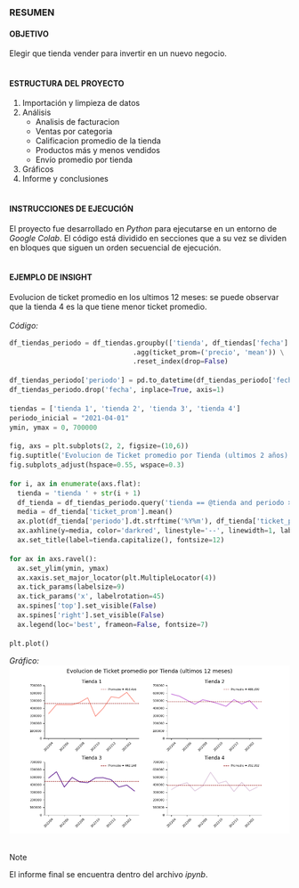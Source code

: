### RESUMEN
#### OBJETIVO
Elegir que tienda vender para invertir en un nuevo negocio.
<br/><br/>
#### ESTRUCTURA DEL PROYECTO
1. Importación y limpieza de datos
2. Análisis
    * Analisis de facturacion
    * Ventas por categoria
    * Calificacion promedio de la tienda
    * Productos más y menos vendidos
    * Envío promedio por tienda
3. Gráficos
4. Informe y conclusiones
<br/><br/>
#### INSTRUCCIONES DE EJECUCIÓN
El proyecto fue desarrollado en *Python* para ejecutarse en un entorno de *Google Colab*. El código está dividido en secciones que a su vez se dividen en bloques que siguen un orden secuencial de ejecución.
<br/><br/>
#### EJEMPLO DE INSIGHT
Evolucion de ticket promedio en los ultimos 12 meses: se puede observar que la tienda 4 es la que tiene menor ticket promedio.
<br/><br/>
*Código:*
```python
df_tiendas_periodo = df_tiendas.groupby(['tienda', df_tiendas['fecha'].dt.strftime('%Y%m')]) \
                               .agg(ticket_prom=('precio', 'mean')) \
                               .reset_index(drop=False)

df_tiendas_periodo['periodo'] = pd.to_datetime(df_tiendas_periodo['fecha'] + '01', format='%Y%m%d')
df_tiendas_periodo.drop('fecha', inplace=True, axis=1)

tiendas = ['tienda 1', 'tienda 2', 'tienda 3', 'tienda 4']
periodo_inicial = "2021-04-01"
ymin, ymax = 0, 700000

fig, axs = plt.subplots(2, 2, figsize=(10,6))
fig.suptitle('Evolucion de Ticket promedio por Tienda (ultimos 2 años)', fontsize=14)
fig.subplots_adjust(hspace=0.55, wspace=0.3) 

for i, ax in enumerate(axs.flat):
  tienda = 'tienda ' + str(i + 1)
  df_tienda = df_tiendas_periodo.query('tienda == @tienda and periodo >= @periodo_inicial')
  media = df_tienda['ticket_prom'].mean()
  ax.plot(df_tienda['periodo'].dt.strftime('%Y%m'), df_tienda['ticket_prom'], color=colores[i])
  ax.axhline(y=media, color='darkred', linestyle='--', linewidth=1, label=f'Promedio = {media:,.0f}')
  ax.set_title(label=tienda.capitalize(), fontsize=12)

for ax in axs.ravel():
  ax.set_ylim(ymin, ymax)
  ax.xaxis.set_major_locator(plt.MultipleLocator(4))
  ax.tick_params(labelsize=9)
  ax.tick_params('x', labelrotation=45)
  ax.spines['top'].set_visible(False)
  ax.spines['right'].set_visible(False)
  ax.legend(loc='best', frameon=False, fontsize=7)

plt.plot()
```
*Gráfico:*
<br/>
![Ticket promedio por tienda en los ultimos 24 meses](img/ticket_promedio_12m.png)
<br/><br/>
> [!NOTE]
> El informe final se encuentra dentro del archivo *ipynb*.
